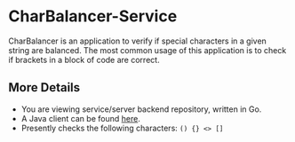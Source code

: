 # CharBalancer-Service

CharBalancer is an application to verify if special characters in a given string are balanced. The most common usage of this application is to check if brackets in a block of code are correct.

## More Details

- You are viewing service/server backend repository, written in Go.
- A Java client can be found [here](https://github.com/heyimblake/charbalancer-client-java).
- Presently checks the following characters: `() {} <> []`
